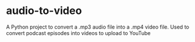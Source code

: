 # audio-to-video
A Python project to convert a .mp3 audio file into a .mp4 video file. Used to convert podcast episodes into videos to upload to YouTube 
